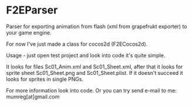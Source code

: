 F2EParser
=========

Parser for exporting animation from flash (xml from grapefrukt exporter) to your game engine.

For now I've just made a class for cocos2d (F2ECocos2d).

Usage - just open test project and look into code it's quite simple.

It looks for files Sc01_Anim.xml and Sc01_Sheet.xml, 
after that it looks for sprite sheet Sc01_Sheet.png and Sc01_Sheet.plist. If it doesn't succeed it looks for sprites
in single PNGs.

For more information look into code.
Or you can try send e-mail to me: mumreg[at]gmail.com
